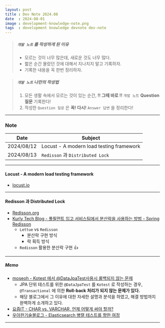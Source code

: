 ```yaml
---
layout: post
title : Dev Note 2024.08
date  : 2024-08-01
image : development-knowledge-note.png
tags  : development knowledge devnote dev-note
---
```


> ##### `개발 노트` 를 작성하게 된 이유
> - 모르는 것이 너무 많은데, 새로운 것도 너무 많다.
> - 짧은 순간 몰랐던 것에 대해서 지나치지 말고 기록하자.
> - 기록한 내용을 꼭 한번 정리하자.

> ##### `개발 노트` 나만의 작성법
> 1. 모든 생활 속에서 모르는 것이 있는 순간, **!! 그때 바로 !!** `개발 노트` **Question 질문** 기록한다!
> 2. 작성한 `Question 질문` 은 **꼭! 다시!** `Answer 답변` 을 정리한다!

---

### Note

| Date | Subject |
| :---: | --- |
| 2024/08/12 | Locust - A modern load testing framework |
| 2024/08/13 | `Redisson` 과 `Distributed Lock` |

---

#### Locust - A modern load testing framework

- [locust.io](https://locust.io/)

---

#### Redisson 과 Distributed Lock

- [Redisson.org](https://redisson.org/)
- [Kurly Tech Blog - 풀필먼트 입고 서비스팀에서 분산락을 사용하는 방법 - Spring Redisson](https://helloworld.kurly.com/blog/distributed-redisson-lock/)
  - `Lettue` vs `Redisson`
    - 분산락 구현 방식
    - 락 획득 방식
  - `Redisson` 활용한 분산락 구현 👍

---

##### Memo

- [moseoh - Kotest 에서 @DataJpaTest사용시 롤백되지 않는 문제](https://moseoh.tistory.com/7)
  - JPA 단위 테스트를 위한 `@DataJpaTest` 를 `Kotest` 로 작성하는 경우, `@Transactional` 에 의한 **Roll-back 처리가 되지 않는 문제가 있다.**
  - 해당 블로그에서 그 이유에 대한 자세한 설명과 분석을 하였고, 해결 방법까지 완벽하게 소개하고 있다.
- [요즘IT - CHAR vs. VARCHAR, 언제 어떻게 써야 할까?](https://yozm.wishket.com/magazine/detail/2717/)
- [우아한기술블로그 - Elasticsearch 병렬 테스트를 향한 여정](https://techblog.woowahan.com/18486/)

---
